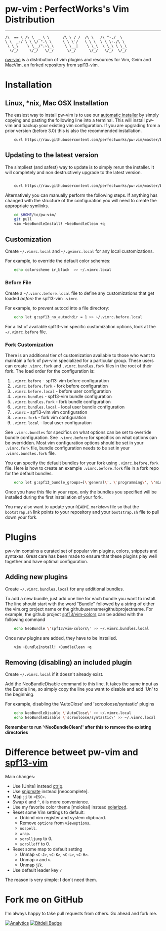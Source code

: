 # pw-vim : PerfectWorks's Vim Distribution

 ______   __     __        __   __   __     __    __    
    /\  == \ /\ \  _ \ \      /\ \ / /  /\ \   /\ "-./  \   
    \ \  _-/ \ \ \/ ".\ \     \ \ \'/   \ \ \  \ \ \-./\ \  
     \ \_\    \ \__/".~\_\     \ \__|    \ \_\  \ \_\ \ \_\ 
      \/_/     \/_/   \/_/      \/_/      \/_/   \/_/  \/_/ 
                                                        

[pw-vim] is a distribution of vim plugins and resources for Vim, Gvim and [MacVim], an forked repository from [spf13-vim].

# Installation

## Linux, \*nix, Mac OSX Installation

The easiest way to install pw-vim is to use our [automatic installer](https://raw.githubusercontent.com/perfectworks/pw-vim/master/bootstrap.sh) by simply copying and pasting the following line into a terminal. This will install pw-vim and backup your existing vim configuration. If you are upgrading from a prior version (before 3.0) this is also the recommended installation.

```bash
    curl https://raw.githubusercontent.com/perfectworks/pw-vim/master/bootstrap.sh -L -o - | sh
```

## Updating to the latest version
The simpliest (and safest) way to update is to simply rerun the installer. It will completely and non destructively upgrade to the latest version.

```bash

    curl https://raw.githubusercontent.com/perfectworks/pw-vim/master/bootstrap.sh -L -o - | sh

```

Alternatively you can manually perform the following steps. If anything has changed with the structure of the configuration you will need to create the appropriate symlinks.

```bash
    cd $HOME/to/pw-vim/
    git pull
    vim +NeoBundleInstall! +NeoBundleClean +q
```

## Customization

Create `~/.vimrc.local` and `~/.gvimrc.local` for any local
customizations.

For example, to override the default color schemes:

```bash
    echo colorscheme ir_black  >> ~/.vimrc.local
```

### Before File

Create a `~/.vimrc.before.local` file to define any customizations
that get loaded *before* the spf13-vim `.vimrc`.

For example, to prevent autocd into a file directory:
```bash
    echo let g:spf13_no_autochdir = 1 >> ~/.vimrc.before.local
```
For a list of available spf13-vim specific customization options, look at the `~/.vimrc.before` file.


### Fork Customization

There is an additional tier of customization available to those who want to maintain a
fork of pw-vim specialized for a particular group. These users can create `.vimrc.fork`
and `.vimrc.bundles.fork` files in the root of their fork.  The load order for the configuration is:

1. `.vimrc.before` - spf13-vim before configuration
2. `.vimrc.before.fork` - fork before configuration
3. `.vimrc.before.local` - before user configuration
4. `.vimrc.bundles` - spf13-vim bundle configuration
5. `.vimrc.bundles.fork` - fork bundle configuration
6. `.vimrc.bundles.local` - local user bundle configuration
6. `.vimrc` - spf13-vim vim configuration
7. `.vimrc.fork` - fork vim configuration
8. `.vimrc.local` - local user configuration

See `.vimrc.bundles` for specifics on what options can be set to override bundle configuration. See `.vimrc.before` for specifics
on what options can be overridden. Most vim configuration options should be set in your `.vimrc.fork` file, bundle configuration
needs to be set in your `.vimrc.bundles.fork` file. 

You can specify the default bundles for your fork using `.vimrc.before.fork` file. Here is how to create an example `.vimrc.before.fork` file 
in a fork repo for the default bundles.
```bash
    echo let g:spf13_bundle_groups=[\'general\', \'programming\', \'misc\', \'youcompleteme\'] >> .vimrc.before.fork
```
Once you have this file in your repo, only the bundles you specified will be installed during the first installation of your fork.

You may also want to update your `README.markdown` file so that the `bootstrap.sh` link points to your repository and your `bootstrap.sh`
file to pull down your fork.

# Plugins

pw-vim contains a curated set of popular vim plugins, colors, snippets and syntaxes. Great care has been made to ensure that these plugins play well together and have optimal configuration.

## Adding new plugins

Create `~/.vimrc.bundles.local` for any additional bundles.

To add a new bundle, just add one line for each bundle you want to install. The line should start with the word "Bundle" followed by a string of either the vim.org project name or the githubusername/githubprojectname. For example, the github project [spf13/vim-colors](https://github.com/spf13/vim-colors) can be added with the following command

```bash
    echo NeoBundle \'spf13/vim-colors\' >> ~/.vimrc.bundles.local
```

Once new plugins are added, they have to be installed.

```bash
    vim +BundleInstall! +BundleClean +q
```

## Removing (disabling) an included plugin

Create `~/.vimrc.local` if it doesn't already exist.

Add the NeoBundleDisable command to this line. It takes the same input as the Bundle line, so simply copy the line you want to disable and add 'Un' to the beginning.

For example, disabling the 'AutoClose' and 'scrooloose/syntastic' plugins

```bash
    echo NeoBundleDisable \'AutoClose\' >> ~/.vimrc.local
    echo NeoBundleDisable \'scrooloose/syntastic\' >> ~/.vimrc.local
```

**Remember to run ':NeoBundleClean!' after this to remove the existing directories**

# Difference betweet pw-vim and [spf13-vim]

Main changes:

* Use [Unite] instead [ctrlp].
* Use [snipmate] instead [neocomplete].
* Map `jj` to `<ESC>`.
* Swap `0` and `^`, `0` is more convenience.
* Use my favorite color theme [molokai] instead [solarized].
* Reset some Vim settings to default:
    * Unbind vim register and system clipboard.
    * Remove `options` from `viewoptions`.
    * `nospell`.
    * `wrap`.
    * `scrolljump` to 0.
    * `scrolloff` to 0.
* Reset some map to default setting
    * Unmap `<C-J>`, `<C-K>`, `<C-L>`, `<C-H>`.
    * Unmap `<` and `>`.
    * Unmap `j`/`k`.
* Use default leader key `/`

The reason is very simple: I don't need them.

# Fork me on GitHub

I'm always happy to take pull requests from others. Go ahead and fork me.

[![Analytics](https://ga-beacon.appspot.com/UA-7131036-5/spf13-vim/readme)](https://github.com/igrigorik/ga-beacon)
[![Bitdeli Badge](https://d2weczhvl823v0.cloudfront.net/spf13/spf13-vim/trend.png)](https://bitdeli.com/free "Bitdeli Badge")


[Git]:http://git-scm.com
[Curl]:http://curl.haxx.se
[Vim]:http://www.vim.org/download.php#pc
[msysgit]:http://code.google.com/p/msysgit
[Chocolatey]: http://chocolatey.org/
[spf13.vim package]: http://chocolatey.org/packages/spf13.vim
[MacVim]:http://code.google.com/p/macvim/
[pw-vim]:https://github.com/perfectworks/pw-vim
[spf13-vim]:https://github.com/spf13/spf13-vim
[contributors]:https://github.com/spf13/spf13-vim/contributors

[NeoBundle]:https://github.com/Shougo/neobundle.vim
[PIV]:https://github.com/spf13/PIV
[NERDCommenter]:https://github.com/scrooloose/nerdcommenter
[Undotree]:https://github.com/mbbill/undotree
[NERDTree]:https://github.com/scrooloose/nerdtree
[ctrlp]:https://github.com/kien/ctrlp.vim
[solarized]:https://github.com/altercation/vim-colors-solarized
[neocomplcache]:https://github.com/shougo/neocomplcache
[Fugitive]:https://github.com/tpope/vim-fugitive
[Surround]:https://github.com/tpope/vim-surround
[Tagbar]:https://github.com/majutsushi/tagbar
[Syntastic]:https://github.com/scrooloose/syntastic
[vim-easymotion]:https://github.com/Lokaltog/vim-easymotion
[YouCompleteMe]:https://github.com/Valloric/YouCompleteMe
[Matchit]:http://www.vim.org/scripts/script.php?script_id=39
[Tabularize]:https://github.com/godlygeek/tabular
[EasyMotion]:https://github.com/Lokaltog/vim-easymotion
[Airline]:https://github.com/bling/vim-airline
[Powerline]:https://github.com/lokaltog/powerline
[Powerline Fonts]:https://github.com/Lokaltog/powerline-fonts
[AutoClose]:https://github.com/spf13/vim-autoclose

[spf13-vim-img]:https://i.imgur.com/UKToY.png
[spf13-vimrc-img]:https://i.imgur.com/kZWj1.png
[autocomplete-img]:https://i.imgur.com/90Gg7.png
[tagbar-img]:https://i.imgur.com/cjbrC.png
[fugitive-img]:https://i.imgur.com/4NrxV.png
[nerdtree-img]:https://i.imgur.com/9xIfu.png
[phpmanual-img]:https://i.imgur.com/c0GGP.png
[easymotion-img]:https://i.imgur.com/ZsrVL.png
[airline-img]:https://i.imgur.com/D4ZYADr.png
[snipmate]:https://github.com/garbas/vim-snipmate
